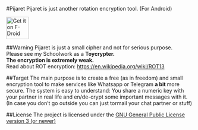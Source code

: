 #Pijaret
Pijaret is just another rotation encryption tool. (For Android)

[<img src="https://f-droid.org/badge/get-it-on.png" alt="Get it on F-Droid" height="60">](https://f-droid.org/app/dmusiolik.pijaret)

##Warning
Pijaret is just a small cipher and not for serious purpose. <br>
Please see my Schoolwork as a <b> Toycrypter. </b> <br>
<b>The encryption is extremely weak. </b><br>
Read about ROT encryption: https://en.wikipedia.org/wiki/ROT13

##Target
The main purpose is to create a free (as in freedom) and small encryption tool to make services like Whatsapp or Telegram <b> a bit </b> more secure.
The system is easy to understand: You share a numeric key with your partner in real life and en/de-crypt some important messages with it. (In case you don’t go outside you can just tormail your chat partner or stuff)

##License
The project is licensed under the [GNU General Public License version 3 (or newer)](https://github.com/MrFlyingToasterman/Pijaret/blob/master/LICENSE)  <br>

